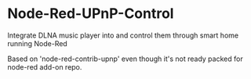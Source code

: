 # Node-Red-UPnP-Control
Integrate DLNA music player into and control them through smart home running Node-Red

Based on 'node-red-contrib-upnp' even though it's not ready packed for node-red add-on repo.
